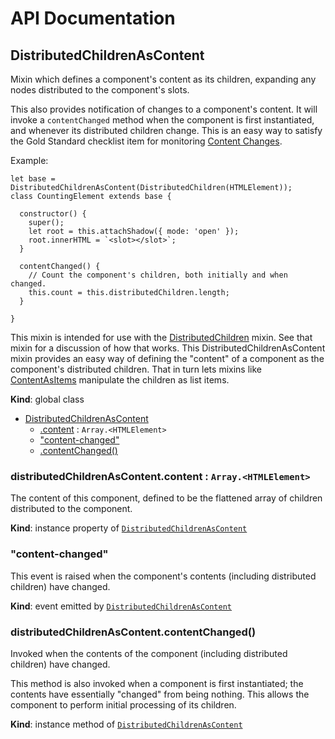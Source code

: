 # API Documentation
<a name="DistributedChildrenAsContent"></a>
## DistributedChildrenAsContent
Mixin which defines a component's content as its children, expanding any
nodes distributed to the component's slots.

This also provides notification of changes to a component's content. It
will invoke a `contentChanged` method when the component is first
instantiated, and whenever its distributed children change. This is an
easy way to satisfy the Gold Standard checklist item for monitoring
[Content Changes](https://github.com/webcomponents/gold-standard/wiki/Content-Changes).

Example:

```
let base = DistributedChildrenAsContent(DistributedChildren(HTMLElement));
class CountingElement extends base {

  constructor() {
    super();
    let root = this.attachShadow({ mode: 'open' });
    root.innerHTML = `<slot></slot>`;
  }

  contentChanged() {
    // Count the component's children, both initially and when changed.
    this.count = this.distributedChildren.length;
  }

}
```

This mixin is intended for use with the
[DistributedChildren](DistributedChildren.md) mixin. See that mixin for a
discussion of how that works. This DistributedChildrenAsContent mixin
provides an easy way of defining the "content" of a component as the
component's distributed children. That in turn lets mixins like
[ContentAsItems](ContentAsItems.md) manipulate the children as list items.

  **Kind**: global class

* [DistributedChildrenAsContent](#DistributedChildrenAsContent)
    * [.content](#DistributedChildrenAsContent+content) : <code>Array.&lt;HTMLElement&gt;</code>
    * ["content-changed"](#DistributedChildrenAsContent.event_content-changed)
    * [.contentChanged()](#DistributedChildrenAsContent+contentChanged)

<a name="DistributedChildrenAsContent+content"></a>
### distributedChildrenAsContent.content : <code>Array.&lt;HTMLElement&gt;</code>
The content of this component, defined to be the flattened array of
children distributed to the component.

  **Kind**: instance property of <code>[DistributedChildrenAsContent](#DistributedChildrenAsContent)</code>
<a name="DistributedChildrenAsContent.event_content-changed"></a>
### "content-changed"
This event is raised when the component's contents (including distributed
children) have changed.

  **Kind**: event emitted by <code>[DistributedChildrenAsContent](#DistributedChildrenAsContent)</code>
<a name="DistributedChildrenAsContent+contentChanged"></a>
### distributedChildrenAsContent.contentChanged()
Invoked when the contents of the component (including distributed
children) have changed.

This method is also invoked when a component is first instantiated; the
contents have essentially "changed" from being nothing. This allows the
component to perform initial processing of its children.

  **Kind**: instance method of <code>[DistributedChildrenAsContent](#DistributedChildrenAsContent)</code>
